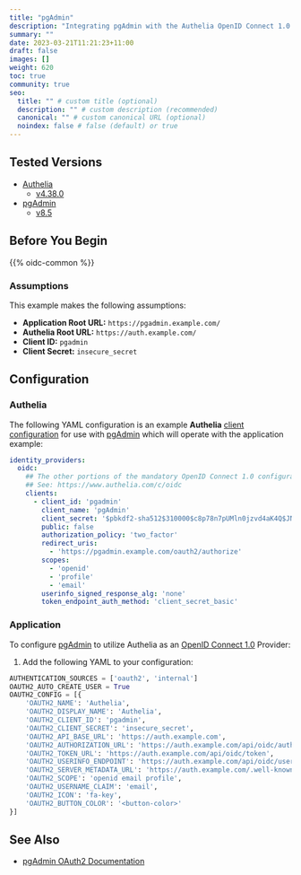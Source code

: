 ```yaml
---
title: "pgAdmin"
description: "Integrating pgAdmin with the Authelia OpenID Connect 1.0 Provider."
summary: ""
date: 2023-03-21T11:21:23+11:00
draft: false
images: []
weight: 620
toc: true
community: true
seo:
  title: "" # custom title (optional)
  description: "" # custom description (recommended)
  canonical: "" # custom canonical URL (optional)
  noindex: false # false (default) or true
---
```


## Tested Versions

* [Authelia]
  * [v4.38.0](https://github.com/authelia/authelia/releases/tag/v4.38.0)
* [pgAdmin]
  * [v8.5](https://www.pgadmin.org/docs/pgadmin4/8.5/index.html)

## Before You Begin

{{% oidc-common %}}

### Assumptions

This example makes the following assumptions:

* __Application Root URL:__ `https://pgadmin.example.com/`
* __Authelia Root URL:__ `https://auth.example.com/`
* __Client ID:__ `pgadmin`
* __Client Secret:__ `insecure_secret`

## Configuration

### Authelia

The following YAML configuration is an example __Authelia__ [client configuration] for use with [pgAdmin] which will
operate with the application example:

```yaml {title="configuration.yml"}
identity_providers:
  oidc:
    ## The other portions of the mandatory OpenID Connect 1.0 configuration go here.
    ## See: https://www.authelia.com/c/oidc
    clients:
      - client_id: 'pgadmin'
        client_name: 'pgAdmin'
        client_secret: '$pbkdf2-sha512$310000$c8p78n7pUMln0jzvd4aK4Q$JNRBzwAo0ek5qKn50cFzzvE9RXV88h1wJn5KGiHrD0YKtZaR/nCb2CJPOsKaPK0hjf.9yHxzQGZziziccp6Yng'  # The digest of 'insecure_secret'.
        public: false
        authorization_policy: 'two_factor'
        redirect_uris:
          - 'https://pgadmin.example.com/oauth2/authorize'
        scopes:
          - 'openid'
          - 'profile'
          - 'email'
        userinfo_signed_response_alg: 'none'
        token_endpoint_auth_method: 'client_secret_basic'
```

### Application

To configure [pgAdmin] to utilize Authelia as an [OpenID Connect 1.0] Provider:

1. Add the following YAML to your configuration:

```python {title="config_local.py"}
AUTHENTICATION_SOURCES = ['oauth2', 'internal']
OAUTH2_AUTO_CREATE_USER = True
OAUTH2_CONFIG = [{
	'OAUTH2_NAME': 'Authelia',
	'OAUTH2_DISPLAY_NAME': 'Authelia',
	'OAUTH2_CLIENT_ID': 'pgadmin',
	'OAUTH2_CLIENT_SECRET': 'insecure_secret',
	'OAUTH2_API_BASE_URL': 'https://auth.example.com',
	'OAUTH2_AUTHORIZATION_URL': 'https://auth.example.com/api/oidc/authorization',
	'OAUTH2_TOKEN_URL': 'https://auth.example.com/api/oidc/token',
	'OAUTH2_USERINFO_ENDPOINT': 'https://auth.example.com/api/oidc/userinfo',
	'OAUTH2_SERVER_METADATA_URL': 'https://auth.example.com/.well-known/openid-configuration',
	'OAUTH2_SCOPE': 'openid email profile',
	'OAUTH2_USERNAME_CLAIM': 'email',
	'OAUTH2_ICON': 'fa-key',
	'OAUTH2_BUTTON_COLOR': '<button-color>'
}]
```

## See Also

- [pgAdmin OAuth2 Documentation](https://www.pgadmin.org/docs/pgadmin4/8.4/oauth2.html)

[pgAdmin]: https://www.pgadmin.org/
[Authelia]: https://www.authelia.com
[OpenID Connect 1.0]: ../../openid-connect/introduction.md
[client configuration]: ../../../configuration/identity-providers/openid-connect/clients.md
